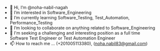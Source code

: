 - 👋 Hi, I’m @noha-nabil-nagah
- 👀 I’m interested in Software_Engineering
- 🌱 I’m currently learning Software_Testing, Test_Automation, Performance_Testing
- 💞️ I’m looking to collaborate on anything related to Software_Engineering
- 👀 I'm seeking a challenging and interesting position as a full time Software Test Engineer or Test Automation Engineer
- 📫 How to reach me ... (+201005113380), (noha.nabil83@gmail.com)

<!---
noha-nabil-nagah/noha-nabil-nagah is a ✨ special ✨ repository because its `README.md` (this file) appears on your GitHub profile.
You can click the Preview link to take a look at your changes.
--->
